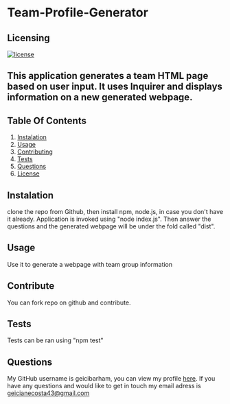  
# Team-Profile-Generator 

## Licensing

[![license](https://img.shields.io/badge/license-MIT-success)](https://opensource.org/licenses/MIT)


## This application generates a team HTML page based on user input. It uses Inquirer and displays information on a new generated webpage.
    
## Table Of Contents

1. [Instalation](#instalation)
2. [Usage](#usage)
3. [Contributing](#contributing)
4. [Tests](#tests)
5. [Questions](#questions)
6. [License](#license)
    
## Instalation
    
clone the repo from Github, then install npm, node.js, in case you don't have it already. Application is invoked using "node index.js". Then answer the questions and the generated webpage will be under the fold called "dist".
    
## Usage
    
Use it to generate a webpage with team group information
    
## Contribute
    
You can fork repo on github and contribute.
    
## Tests
    
Tests can be ran using "npm test"
    
    
## Questions 
    
My GitHub username is geicibarham, you can view my profile [here](https://github.com/geicibarham/).
If you have any questions and would like to get in touch my email adress is geicianecosta43@gmail.com
    
    
  
        
